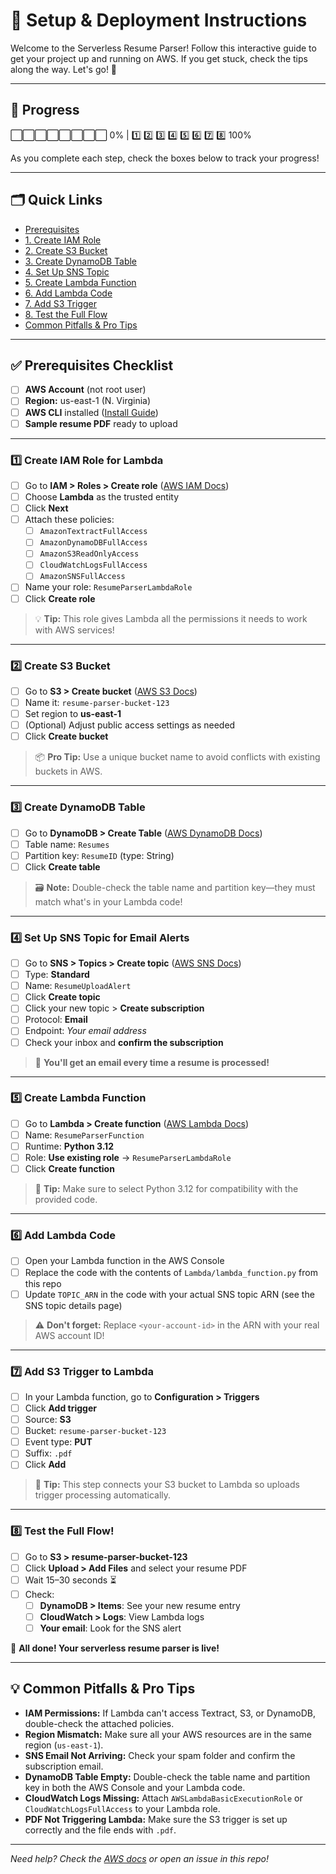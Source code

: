 # 🚀 Setup & Deployment Instructions

Welcome to the Serverless Resume Parser! Follow this interactive guide to get your project up and running on AWS. If you get stuck, check the tips along the way. Let's go! 🎉

---

## 🏁 Progress

⬜️⬜️⬜️⬜️⬜️⬜️⬜️⬜️ 0% | 1️⃣ 2️⃣ 3️⃣ 4️⃣ 5️⃣ 6️⃣ 7️⃣ 8️⃣ 100%

As you complete each step, check the boxes below to track your progress!

---

## 🗂️ Quick Links
- [Prerequisites](#-prerequisites-checklist)
- [1. Create IAM Role](#1-create-iam-role-for-lambda)
- [2. Create S3 Bucket](#2-create-s3-bucket)
- [3. Create DynamoDB Table](#3-create-dynamodb-table)
- [4. Set Up SNS Topic](#4-set-up-sns-topic-for-email-alerts)
- [5. Create Lambda Function](#5-create-lambda-function)
- [6. Add Lambda Code](#6-add-lambda-code)
- [7. Add S3 Trigger](#7-add-s3-trigger-to-lambda)
- [8. Test the Full Flow](#8-test-the-full-flow)
- [Common Pitfalls & Pro Tips](#-common-pitfalls--pro-tips)

---

## ✅ Prerequisites Checklist
- [ ] **AWS Account** (not root user)
- [ ] **Region:** us-east-1 (N. Virginia)
- [ ] **AWS CLI** installed ([Install Guide](https://docs.aws.amazon.com/cli/latest/userguide/getting-started-install.html))
- [ ] **Sample resume PDF** ready to upload

---

### 1️⃣ Create IAM Role for Lambda

- [ ] Go to **IAM > Roles > Create role** ([AWS IAM Docs](https://docs.aws.amazon.com/IAM/latest/UserGuide/id_roles_create.html))
- [ ] Choose **Lambda** as the trusted entity
- [ ] Click **Next**
- [ ] Attach these policies:
  - [ ] `AmazonTextractFullAccess`
  - [ ] `AmazonDynamoDBFullAccess`
  - [ ] `AmazonS3ReadOnlyAccess`
  - [ ] `CloudWatchLogsFullAccess`
  - [ ] `AmazonSNSFullAccess`
- [ ] Name your role: `ResumeParserLambdaRole`
- [ ] Click **Create role**

> 💡 **Tip:** This role gives Lambda all the permissions it needs to work with AWS services!

---

### 2️⃣ Create S3 Bucket

- [ ] Go to **S3 > Create bucket** ([AWS S3 Docs](https://docs.aws.amazon.com/AmazonS3/latest/userguide/create-bucket-overview.html))
- [ ] Name it: `resume-parser-bucket-123`
- [ ] Set region to **us-east-1**
- [ ] (Optional) Adjust public access settings as needed
- [ ] Click **Create bucket**

> 📦 **Pro Tip:** Use a unique bucket name to avoid conflicts with existing buckets in AWS.

---

### 3️⃣ Create DynamoDB Table

- [ ] Go to **DynamoDB > Create Table** ([AWS DynamoDB Docs](https://docs.aws.amazon.com/amazondynamodb/latest/gettingstartedguide/GettingStarted.CreateTable.html))
- [ ] Table name: `Resumes`
- [ ] Partition key: `ResumeID` (type: String)
- [ ] Click **Create table**

> 🗃️ **Note:** Double-check the table name and partition key—they must match what's in your Lambda code!

---

### 4️⃣ Set Up SNS Topic for Email Alerts

- [ ] Go to **SNS > Topics > Create topic** ([AWS SNS Docs](https://docs.aws.amazon.com/sns/latest/dg/sns-create-topic.html))
- [ ] Type: **Standard**
- [ ] Name: `ResumeUploadAlert`
- [ ] Click **Create topic**
- [ ] Click your new topic > **Create subscription**
- [ ] Protocol: **Email**
- [ ] Endpoint: *Your email address*
- [ ] Check your inbox and **confirm the subscription**

> 🔔 **You'll get an email every time a resume is processed!**

---

### 5️⃣ Create Lambda Function

- [ ] Go to **Lambda > Create function** ([AWS Lambda Docs](https://docs.aws.amazon.com/lambda/latest/dg/getting-started-create-function.html))
- [ ] Name: `ResumeParserFunction`
- [ ] Runtime: **Python 3.12**
- [ ] Role: **Use existing role** → `ResumeParserLambdaRole`
- [ ] Click **Create function**

> 🐍 **Tip:** Make sure to select Python 3.12 for compatibility with the provided code.

---

### 6️⃣ Add Lambda Code

- [ ] Open your Lambda function in the AWS Console
- [ ] Replace the code with the contents of `Lambda/lambda_function.py` from this repo
- [ ] Update `TOPIC_ARN` in the code with your actual SNS topic ARN (see the SNS topic details page)

> ⚠️ **Don't forget:** Replace `<your-account-id>` in the ARN with your real AWS account ID!

---

### 7️⃣ Add S3 Trigger to Lambda

- [ ] In your Lambda function, go to **Configuration > Triggers**
- [ ] Click **Add trigger**
- [ ] Source: **S3**
- [ ] Bucket: `resume-parser-bucket-123`
- [ ] Event type: **PUT**
- [ ] Suffix: `.pdf`
- [ ] Click **Add**

> 🔗 **Tip:** This step connects your S3 bucket to Lambda so uploads trigger processing automatically.

---

### 8️⃣ Test the Full Flow!

- [ ] Go to **S3 > resume-parser-bucket-123**
- [ ] Click **Upload > Add Files** and select your resume PDF
- [ ] Wait 15–30 seconds ⏳
- [ ] Check:
  - [ ] **DynamoDB > Items**: See your new resume entry
  - [ ] **CloudWatch > Logs**: View Lambda logs
  - [ ] **Your email**: Look for the SNS alert

🎉 **All done! Your serverless resume parser is live!**

---

## 💡 Common Pitfalls & Pro Tips

- **IAM Permissions:** If Lambda can't access Textract, S3, or DynamoDB, double-check the attached policies.
- **Region Mismatch:** Make sure all your AWS resources are in the same region (`us-east-1`).
- **SNS Email Not Arriving:** Check your spam folder and confirm the subscription email.
- **DynamoDB Table Empty:** Double-check the table name and partition key in both the AWS Console and your Lambda code.
- **CloudWatch Logs Missing:** Attach `AWSLambdaBasicExecutionRole` or `CloudWatchLogsFullAccess` to your Lambda role.
- **PDF Not Triggering Lambda:** Make sure the S3 trigger is set up correctly and the file ends with `.pdf`.

---

*Need help? Check the [AWS docs](https://docs.aws.amazon.com/) or open an issue in this repo!* 
